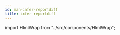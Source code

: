 ```yaml
---
id: man-infer-reportdiff
title: infer reportdiff
---
```


import HtmlWrap from "../src/components/HtmlWrap";

<HtmlWrap url="/man/next/infer-reportdiff.1.html" />
